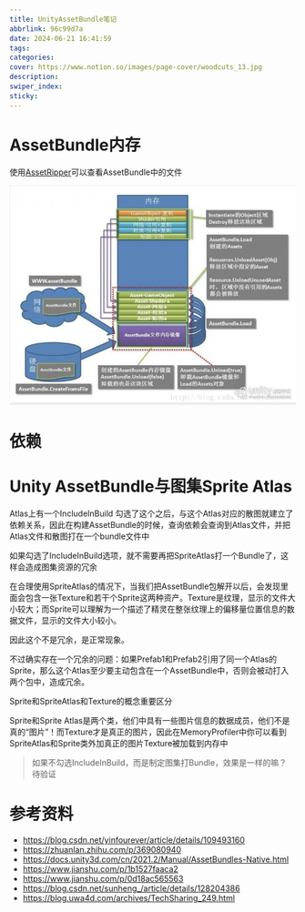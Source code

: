 ```yaml
---
title: UnityAssetBundle笔记
abbrlink: 96c99d7a
date: 2024-06-21 16:41:59
tags:
categories:
cover: https://www.notion.so/images/page-cover/woodcuts_13.jpg
description:
swiper_index:
sticky:
---
```


# AssetBundle内存

使用[AssetRipper](https://github.com/AssetRipper/AssetRipper?tab=readme-ov-file)可以查看AssetBundle中的文件

![](Unity-AssetBundle笔记/image.png)

# 依赖

# Unity AssetBundle与图集Sprite Atlas


Atlas上有一个IncludeInBuild 勾选了这个之后，与这个Atlas对应的散图就建立了依赖关系，因此在构建AssetBundle的时候，查询依赖会查询到Atlas文件，并把Atlas文件和散图打在一个bundle文件中

如果勾选了IncludeInBuild选项，就不需要再把SpriteAtlas打一个Bundle了，这样会造成图集资源的冗余

在合理使用SpriteAtlas的情况下，当我们把AssetBundle包解开以后，会发现里面会包含一张Texture和若干个Sprite这两种资产。Texture是纹理，显示的文件大小较大；而Sprite可以理解为一个描述了精灵在整张纹理上的偏移量位置信息的数据文件，显示的文件大小较小。

因此这个不是冗余，是正常现象。

不过确实存在一个冗余的问题：如果Prefab1和Prefab2引用了同一个Atlas的Sprite，那么这个Atlas至少要主动包含在一个AssetBundle中，否则会被动打入两个包中，造成冗余。

Sprite和SpriteAtlas和Texture的概念重要区分

Sprite和Sprite Atlas是两个类，他们中具有一些图片信息的数据成员，他们不是真的“图片”！而Texture才是真正的图片，因此在MemoryProfiler中你可以看到SpriteAtlas和Sprite类外加真正的图片Texture被加载到内存中

> 如果不勾选IncludeInBuild，而是制定图集打Bundle，效果是一样的嘛？
> 待验证

# 参考资料

- https://blog.csdn.net/yinfourever/article/details/109493160
- https://zhuanlan.zhihu.com/p/369080940
- https://docs.unity3d.com/cn/2021.2/Manual/AssetBundles-Native.html
- https://www.jianshu.com/p/1b1527faaca2
- https://www.jianshu.com/p/0d18ac565563
- https://blog.csdn.net/sunheng_/article/details/128204386
- https://blog.uwa4d.com/archives/TechSharing_249.html